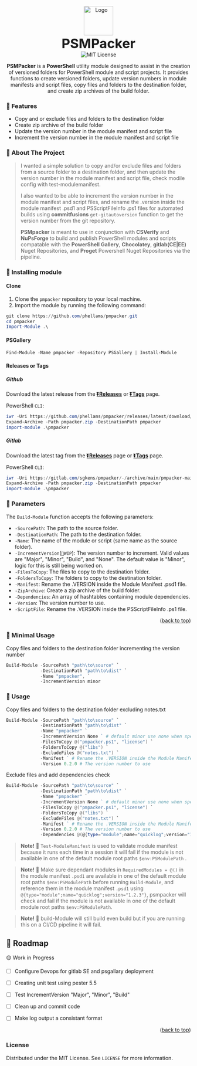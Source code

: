 <!-- PROJECT LOGO -->
<div align="center">
    <a href="https://github.com/othneildrew/Best-README-Template">
        <img src="https://raw.githubusercontent.com/phellams/phellams-general-resources/refs/heads/main/logos/psmpacker/psmpacker-logo-base.svg" alt="Logo" width="80" height="80">
    </a>
</div>
<!-- PROJECT NAME -->
<div align="center">
    <span style="font-size: 36px; font-weight: bold;">PSMPacker</span>
</div>

<!-- LICENSE BADGE -->
<div align="center">
    <img src="https://img.shields.io/badge/MIT-License-blue" alt="MIT License" />
</div>

<!-- PROJECT DESCRIPTION -->
<div align="center">
    <p>
        <b>PSMPacker</b> is a <b>PowerShell</b> utility module designed to assist in the creation of versioned folders for PowerShell module and script projects. It provides functions to create versioned folders, update version numbers in module manifests and script files, copy files and folders to the destination folder, and create zip archives of the build folder.
    </p>
</div>

### 🔹 Features

 - Copy and or exclude files and folders to the destination folder
 - Create zip archive of the build folder
 - Update the version number in the module manifest and script file
 - Increment the version number in the module manifest and script file



<!-- ABOUT THE PROJECT -->
### 🔹 About The Project

> I wanted a simple solution to copy and/or exclude files and folders from a source folder to a destination folder, and then update the version number in the module manifest and script file, check modile config with test-modulemanifest.
> 
> I also wanted to be able to increment the version number in the module manifest and script files, and rename the .version inside the module manifest .psd1 and PSScriptFileInfo .ps1 files for automated builds using **commitfusions** `get-gitautoversion` function to get the version number from the git repository.
> 
> **PSMpacker** is meant to use in conjunction with **CSVerify** and **NuPsForge** to build and publish PowerShell modules and scripts compatable with the **PowerShell Gallery**, **Chocolatey**, **gitlab(CE|EE)** Nuget Repositories, and **Proget** Powershell Nuget Repositories via the pipeline.

<!-- INSTALLATION -->
### 🔹 Installing module 

#### Clone
1. Clone the `pmpacker` repository to your local machine.
2. Import the module by running the following command:
```powershell
git clone https://github.com/phellams/pmpacker.git
cd pmpacker
Import-Module .\
```

#### PSGallery

```powershell
Find-Module -Name pmpacker -Repository PSGallery | Install-Module
```

#### Releases or Tags

##### Github
Download the latest release from the [**⏬Releases**](https://github.com/phellams/pmpacker/releases) or [**⏬Tags**](https://github.com/phellams/pmpacker/tags) page.

PowerShell `CLI`:
```powershell
iwr -Uri https://github.com/phellams/pmpacker/releases/latest/download/pmpacker.zip -OutFile pmpacker.zip
Expand-Archive -Path pmpacker.zip -DestinationPath pmpacker
import-module .\pmpacker
```
##### Gitlab
Download the latest tag from the [**⏬Releases**](https://gitlab.com/sgkens/pmpacker/-/releases) page or [**⏬Tags**](https://gitlab.com/sgkens/pmpacker/-/tags) page.

PowerShell `CLI`:
```powershell
iwr -Uri https://gitlab.com/sgkens/pmpacker/-/archive/main/pmpacker-main.zip -OutFile pmpacker.zip
Expand-Archive -Path pmpacker.zip -DestinationPath pmpacker
import-module .\pmpacker
```


### 🔹 Parameters

The `Build-Module` function accepts the following parameters:

 - `-SourcePath`: The path to the source folder.
 - `-DestinationPath`: The path to the destination folder.
 - `-Name`: The name of the module or script (same name as the source folder).
 - `-IncrementVersion`(`🚧WIP`): The version number to increment. Valid values are "Major", "Minor", "Build", and "None". The default value is "Minor", logic for this is still being worked on.
 - `-FilesToCopy`: The files to copy to the destination folder.
 - `-FoldersToCopy`: The folders to copy to the destination folder.
 - `-Manifest`: Rename the .VERSION inside the Module Manifest .psd1 file.
 - `-ZipArchive`: Create a zip archive of the build folder.
 - `-Dependencies`: An array of hashtables containing module dependencies.
 - `-Version`: The version number to use.
 - `-ScriptFile`: Rename the .VERSION inside the PSScriptFileInfo .ps1 file.

<p align="right">(<a href="#readme-top">back to top</a>)</p>

### 🔹 Minimal Usage
Copy  files and folders to the destination folder incrementing the version number

```powershell
Build-Module -SourcePath "path\to\source" `
             -DestinationPath "path\to\dist" `
             -Name "pmpacker", `
             -IncrementVersion minor
```

### 🔹 Usage
Copy files and folders to the destination folder excluding notes.txt
```powershell
Build-Module -SourcePath "path\to\source" `
             -DestinationPath "path\to\dist" `
             -Name "pmpacker" `
             -IncrementVersion None ` # default minor use none when specifing a version number
             -FilesToCopy @("pmpacker.ps1", "license") `
             -FoldersToCopy @("libs") `
             -ExcludeFiles @("notes.txt") `
             -Manifest ` # Rename the .VERSION inside the Module Manifest .psd1 file
             -Version 0.2.0 # The version number to use
```

Exclude files and add dependencies check
```powershell
Build-Module -SourcePath "path\to\source" `
             -DestinationPath "path\to\dist" `
             -Name "pmpacker" `
             -IncrementVersion None ` # default minor use none when specifing a version number
             -FilesToCopy @("pmpacker.ps1", "license") `
             -FoldersToCopy @("libs") `
             -ExcludeFiles @("notes.txt") `
             -Manifest ` # Rename the .VERSION inside the Module Manifest .psd1 file
             -Version 0.2.0 # The version number to use
             -Dependencies @(@{type="module";name="quicklog";version="1.2.3"}) `
```

> **Note!** 🦜
> `Test-ModuleManifest` is used to validate module manifest because it runs each time in a session it will fail if the module is not available in one of the default module root paths `$env:PSModulePath` . 

> **Note!** 🦜
> Make sure dependant modules in `RequiredModules = @()` in the module manifest `.psd1` are available in one of the default module root paths `$env:PSModulePath` before running `Build-Module`, and reference them in the module manifest `.psd1` using `@{type="module";name="quicklog";version="1.2.3"}`, psmpacker will check and fail if the module is not available in one of the default module root paths `$env:PSModulePath`.

> **Note!** 🦜
> build-Module will still build even build but if you are running this on a CI/CD pipeline it will fail.

## 🔻 Roadmap
🟡 Work in Progress
 - [ ] Configure Devops for gitlab SE and psgallary deployment
 - [ ] Creating unit test using pester 5.5
 - [ ] Test IncrementVersion "Major", "Minor", "Build"
 - [ ] Clean up and commit code
 - [ ] Make log output a consistant format


<p align="right">(<a href="#readme-top">back to top</a>)</p>

<!-- LICENSE -->
### License

Distributed under the MIT License. See `LICENSE` for more information.

